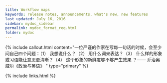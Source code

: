 ```yaml
---
title: Workflow maps
keywords: release notes, announcements, what's new, new features
last_updated: July 16, 2016
sidebar: mydoc_sidebar
permalink: mydoc_format_req.html
folder: mydoc
---
```


{% include callout.html content="一位严谨的作家在写每一句话的时候，会至少问自己四个问题：（1） 我想说什么？（2） 用什么词来表达？（3） 什么样的形象或习语能让意思更清晰？（4） 这个形象的新鲜度够不够产生效果 ？—— 乔治奥威尔《政治与英语》 " type="primary" %} 

{% include links.html %}